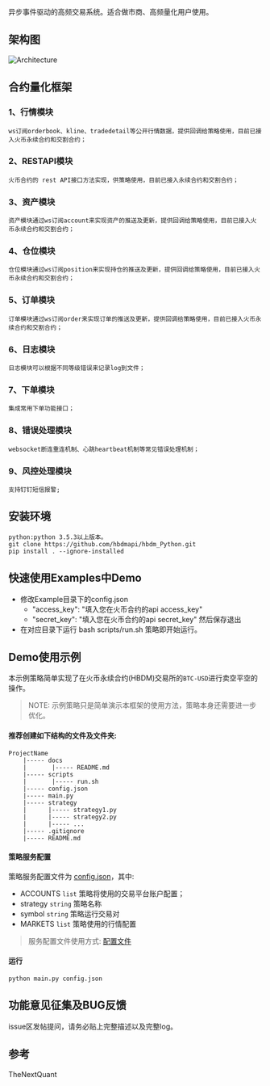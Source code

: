 
异步事件驱动的高频交易系统。适合做市商、高频量化用户使用。
## 架构图
![Architecture](https://raw.githubusercontent.com/hbdmapi/hbdm_Python/master/docs/framework.png)
## 合约量化框架
   ### 1、行情模块
    ws订阅orderbook、kline、tradedetail等公开行情数据，提供回调给策略使用，目前已接入火币永续合约和交割合约；
   ### 2、RESTAPI模块
    火币合约的 rest API接口方法实现，供策略使用，目前已接入永续合约和交割合约；
   ### 3、资产模块
    资产模块通过ws订阅account来实现资产的推送及更新，提供回调给策略使用，目前已接入火币永续合约和交割合约；
   ### 4、仓位模块
    仓位模块通过ws订阅position来实现持仓的推送及更新，提供回调给策略使用，目前已接入火币永续合约和交割合约；
   ### 5、订单模块
    订单模块通过ws订阅order来实现订单的推送及更新，提供回调给策略使用，目前已接入火币永续合约和交割合约；
   ### 6、日志模块
    日志模块可以根据不同等级错误来记录log到文件；
   ### 7、下单模块
    集成常用下单功能接口；
   ### 8、错误处理模块
    websocket断连重连机制、心跳heartbeat机制等常见错误处理机制；
   ### 9、风控处理模块
    支持钉钉短信报警;
    
## 安装环境
    python:python 3.5.3以上版本。
    git clone https://github.com/hbdmapi/hbdm_Python.git
    pip install . --ignore-installed

## 快速使用Examples中Demo
   - 修改Example目录下的config.json
     - "access_key": "填入您在火币合约的api access_key"
     - "secret_key": "填入您在火币合约的api secret_key"
    然后保存退出
   - 在对应目录下运行 bash scripts/run.sh 策略即开始运行。

## Demo使用示例

本示例策略简单实现了在火币永续合约(HBDM)交易所的`BTC-USD`进行卖空平空的操作。 

> NOTE: 示例策略只是简单演示本框架的使用方法，策略本身还需要进一步优化。


#### 推荐创建如下结构的文件及文件夹:
```text
ProjectName
    |----- docs
    |       |----- README.md
    |----- scripts
    |       |----- run.sh
    |----- config.json
    |----- main.py
    |----- strategy
    |      |----- strategy1.py
    |      |----- strategy2.py
    |      |----- ...
    |----- .gitignore
    |----- README.md
```

#### 策略服务配置

策略服务配置文件为 [config.json](config.json)，其中:

- ACCOUNTS `list` 策略将使用的交易平台账户配置；
- strategy `string` 策略名称
- symbol `string` 策略运行交易对
- MARKETS `list` 策略使用的行情配置

> 服务配置文件使用方式: [配置文件](/docs/config/README.md)


#### 运行

```text
python main.py config.json
```

## 功能意见征集及BUG反馈

issue区发帖提问，请务必贴上完整描述以及完整log。

## 参考
TheNextQuant

